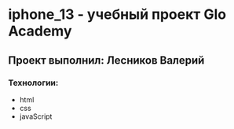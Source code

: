 # iphone_13 - учебный проект Glo Academy
## Проект выполнил: Лесников Валерий
### Технологии:
- html
- css
- javaScript
